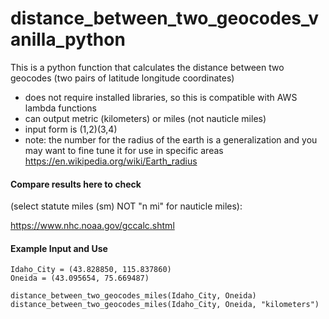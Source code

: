 # distance_between_two_geocodes_vanilla_python

This is a python function that calculates the distance between two geocodes (two pairs of latitude longitude coordinates) 
- does not require installed libraries, so this is compatible with AWS lambda functions
- can output metric (kilometers) or miles (not nauticle miles)
- input form is (1,2)(3,4)
- note: the number for the radius of the earth is a generalization and you may want to fine tune it for use in specific areas https://en.wikipedia.org/wiki/Earth_radius


#### Compare results here to check 
(select statute miles (sm) NOT "n mi" for nauticle miles):

https://www.nhc.noaa.gov/gccalc.shtml

#### Example Input and Use
```
Idaho_City = (43.828850, 115.837860)
Oneida = (43.095654, 75.669487)

distance_between_two_geocodes_miles(Idaho_City, Oneida)
distance_between_two_geocodes_miles(Idaho_City, Oneida, "kilometers")
```
